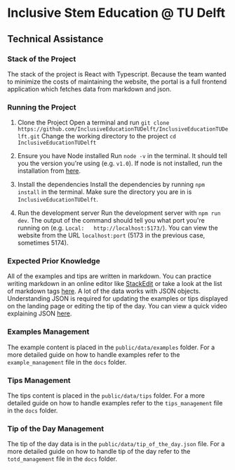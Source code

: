 # Inclusive Stem Education @ TU Delft

## Technical Assistance
### Stack of the Project
The stack of the project is React with Typescript. Because the team wanted to minimize the costs of maintaining the website, the portal is a full frontend application which fetches data from markdown and json.

### Running the Project
1. Clone the Project
Open a terminal and run `git clone https://github.com/InclusiveEducationTUDelft/InclusiveEducationTUDelft.git`
Change the working directory to the project `cd InclusiveEducationTUDelft`

2. Ensure you have Node installed
Run `node -v` in the terminal. It should tell you the version you're using (e.g. `v1.0`).
If node is not installed, run the installation from [here](https://nodejs.org/en/download/prebuilt-installer).

3. Install the dependencies
Install the dependencies by running `npm install` in the terminal. Make sure the directory you are in is `InclusiveEducationTUDelft`.

4. Run the development server
Run the development server with `npm run dev`. 
The output of the command should tell you what port you're running on (e.g. `Local:   http://localhost:5173/`).
You can view the website from the URL `localhost:port` (5173 in the previous case, sometimes 5174).

### Expected Prior Knowledge
All of the examples and tips are written in markdown. You can practice writing markdown in an online editor like [StackEdit](https://stackedit.io/) or take a look at the list of markdown tags [here](https://www.markdownguide.org/basic-syntax/).
A lot of the data works with JSON objects. Understanding JSON is required for updating the examples or tips displayed on the landing page or editing the tip of the day. You can view a quick video explaining JSON [here](https://www.youtube.com/watch?v=7mj-p1Os6QA).

### Examples Management
The example content is placed in the `public/data/examples` folder.
For a more detailed guide on how to handle examples refer to the `example_management` file in the `docs` folder.

### Tips Management
The tips content is placed in the `public/data/tips` folder.
For a more detailed guide on how to handle examples refer to the `tips_management` file in the `docs` folder.

### Tip of the Day Management
The tip of the day data is in the `public/data/tip_of_the_day.json` file.
For a more detailed guide on how to handle tip of the day refer to the `totd_management` file in the `docs` folder.